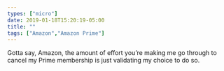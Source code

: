 ```yaml
---
types: ["micro"]
date: 2019-01-18T15:20:19-05:00
title: ""
tags: ["Amazon","Amazon Prime"]
---
```

Gotta say, Amazon, the amount of effort you’re making me go through to cancel my Prime membership is just validating my choice to do so.
